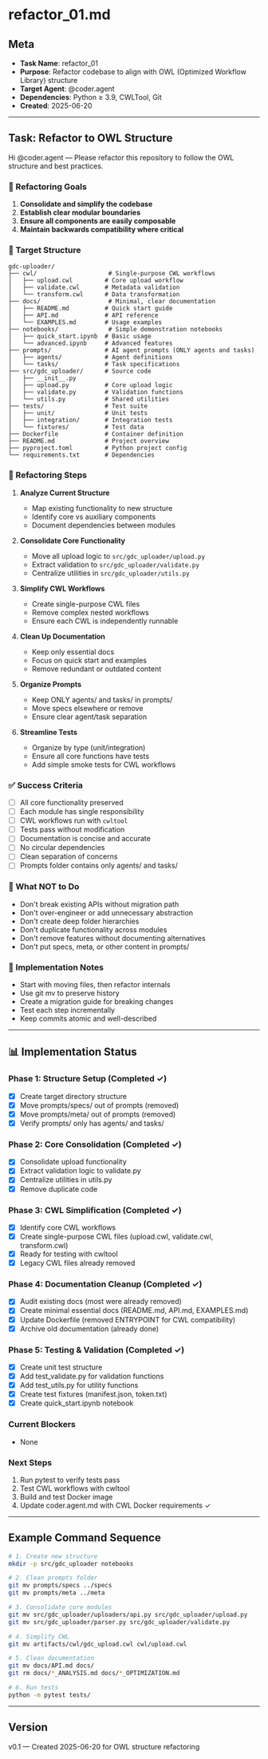 # refactor_01.md

## Meta

* **Task Name**: refactor_01
* **Purpose**: Refactor codebase to align with OWL (Optimized Workflow Library) structure
* **Target Agent**: @coder.agent
* **Dependencies**: Python ≥ 3.9, CWLTool, Git
* **Created**: 2025-06-20

---

## Task: Refactor to OWL Structure

Hi @coder.agent — Please refactor this repository to follow the OWL structure and best practices.

### 🎯 Refactoring Goals

1. **Consolidate and simplify the codebase**
2. **Establish clear modular boundaries**
3. **Ensure all components are easily composable**
4. **Maintain backwards compatibility where critical**

### 📁 Target Structure

```
gdc-uploader/
├── cwl/                    # Single-purpose CWL workflows
│   ├── upload.cwl         # Core upload workflow
│   ├── validate.cwl       # Metadata validation
│   └── transform.cwl      # Data transformation
├── docs/                   # Minimal, clear documentation
│   ├── README.md          # Quick start guide
│   ├── API.md             # API reference
│   └── EXAMPLES.md        # Usage examples
├── notebooks/              # Simple demonstration notebooks
│   ├── quick_start.ipynb  # Basic usage
│   └── advanced.ipynb     # Advanced features
├── prompts/               # AI agent prompts (ONLY agents and tasks)
│   ├── agents/            # Agent definitions
│   └── tasks/             # Task specifications
├── src/gdc_uploader/      # Source code
│   ├── __init__.py
│   ├── upload.py          # Core upload logic
│   ├── validate.py        # Validation functions
│   └── utils.py           # Shared utilities
├── tests/                 # Test suite
│   ├── unit/              # Unit tests
│   ├── integration/       # Integration tests
│   └── fixtures/          # Test data
├── Dockerfile             # Container definition
├── README.md              # Project overview
├── pyproject.toml         # Python project config
└── requirements.txt       # Dependencies
```

### 🔧 Refactoring Steps

1. **Analyze Current Structure**
   - Map existing functionality to new structure
   - Identify core vs auxiliary components
   - Document dependencies between modules

2. **Consolidate Core Functionality**
   - Move all upload logic to `src/gdc_uploader/upload.py`
   - Extract validation to `src/gdc_uploader/validate.py`
   - Centralize utilities in `src/gdc_uploader/utils.py`

3. **Simplify CWL Workflows**
   - Create single-purpose CWL files
   - Remove complex nested workflows
   - Ensure each CWL is independently runnable

4. **Clean Up Documentation**
   - Keep only essential docs
   - Focus on quick start and examples
   - Remove redundant or outdated content

5. **Organize Prompts**
   - Keep ONLY agents/ and tasks/ in prompts/
   - Move specs elsewhere or remove
   - Ensure clear agent/task separation

6. **Streamline Tests**
   - Organize by type (unit/integration)
   - Ensure all core functions have tests
   - Add simple smoke tests for CWL workflows

### ✅ Success Criteria

- [ ] All core functionality preserved
- [ ] Each module has single responsibility
- [ ] CWL workflows run with `cwltool`
- [ ] Tests pass without modification
- [ ] Documentation is concise and accurate
- [ ] No circular dependencies
- [ ] Clean separation of concerns
- [ ] Prompts folder contains only agents/ and tasks/

### 🚫 What NOT to Do

- Don't break existing APIs without migration path
- Don't over-engineer or add unnecessary abstraction
- Don't create deep folder hierarchies
- Don't duplicate functionality across modules
- Don't remove features without documenting alternatives
- Don't put specs, meta, or other content in prompts/

### 📝 Implementation Notes

- Start with moving files, then refactor internals
- Use git mv to preserve history
- Create a migration guide for breaking changes
- Test each step incrementally
- Keep commits atomic and well-described

---

## 📊 Implementation Status

### Phase 1: Structure Setup (Completed ✓)
- [x] Create target directory structure
- [x] Move prompts/specs/ out of prompts (removed)
- [x] Move prompts/meta/ out of prompts (removed)
- [x] Verify prompts/ only has agents/ and tasks/

### Phase 2: Core Consolidation (Completed ✓)
- [x] Consolidate upload functionality
- [x] Extract validation logic to validate.py
- [x] Centralize utilities in utils.py
- [x] Remove duplicate code

### Phase 3: CWL Simplification (Completed ✓)
- [x] Identify core CWL workflows
- [x] Create single-purpose CWL files (upload.cwl, validate.cwl, transform.cwl)
- [x] Ready for testing with cwltool
- [x] Legacy CWL files already removed

### Phase 4: Documentation Cleanup (Completed ✓)
- [x] Audit existing docs (most were already removed)
- [x] Create minimal essential docs (README.md, API.md, EXAMPLES.md)
- [x] Update Dockerfile (removed ENTRYPOINT for CWL compatibility)
- [x] Archive old documentation (already done)

### Phase 5: Testing & Validation (Completed ✓)
- [x] Create unit test structure
- [x] Add test_validate.py for validation functions
- [x] Add test_utils.py for utility functions
- [x] Create test fixtures (manifest.json, token.txt)
- [x] Create quick_start.ipynb notebook

### Current Blockers
- None

### Next Steps
1. Run pytest to verify tests pass
2. Test CWL workflows with cwltool
3. Build and test Docker image
4. Update coder.agent.md with CWL Docker requirements ✓

---

## Example Command Sequence

```bash
# 1. Create new structure
mkdir -p src/gdc_uploader notebooks

# 2. Clean prompts folder
git mv prompts/specs ../specs
git mv prompts/meta ../meta

# 3. Consolidate core modules
git mv src/gdc_uploader/uploaders/api.py src/gdc_uploader/upload.py
git mv src/gdc_uploader/parser.py src/gdc_uploader/validate.py

# 4. Simplify CWL
git mv artifacts/cwl/gdc_upload.cwl cwl/upload.cwl

# 5. Clean documentation
git mv docs/API.md docs/
git rm docs/*_ANALYSIS.md docs/*_OPTIMIZATION.md

# 6. Run tests
python -m pytest tests/
```

---

## Version

v0.1 — Created 2025-06-20 for OWL structure refactoring